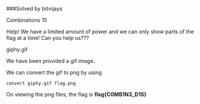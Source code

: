 ###Solved by bitvijays

Combinations
15

Help! We have a limited amount of power and we can only show parts of the flag at a time! Can you help us???

giphy.gif

We have been provided a gif image.

We can convert the gif to png by using
```
convert giphy.gif flag.png
```

On viewing the png files, the flag is **flag{C0MB1N3_D1S}**
